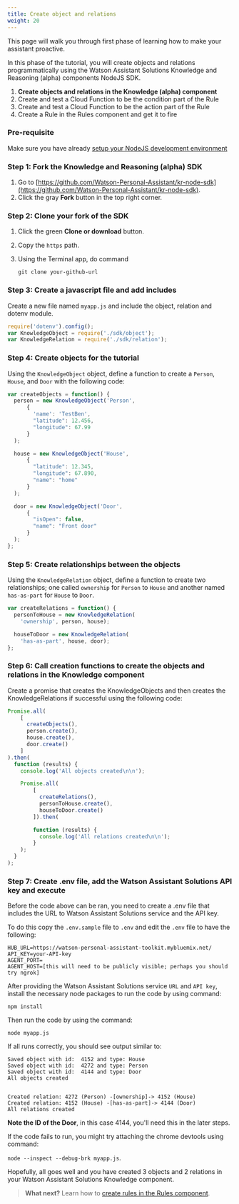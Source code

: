 ```yaml
---
title: Create object and relations
weight: 20
---
```

This page will walk you through first phase of learning how to make your assistant proactive.

In this phase of the tutorial, you will create objects and relations programmatically using the Watson Assistant Solutions Knowledge and Reasoning (alpha) components NodeJS SDK.

1. **Create objects and relations in the Knowledge (alpha) component**
2. Create and test a Cloud Function to be the condition part of the Rule
3. Create and test a Cloud Function to be the action part of the Rule
4. Create a Rule in the Rules component and get it to fire

### Pre-requisite
Make sure you have already [setup your NodeJS development environment]({{site.baseurl}}/skill/setup-local-dev-env/)

### Step 1: Fork the Knowledge and Reasoning (alpha) SDK
1. Go to  [https://github.com/Watson-Personal-Assistant/kr-node-sdk](https://github.com/Watson-Personal-Assistant/kr-node-sdk).
2. Click the gray **Fork** button in the top right corner.

### Step 2: Clone your fork of the SDK
1. Click the green **Clone or download** button.
2. Copy the `https` path.
3. Using the Terminal app, do command

    `git clone your-github-url`

### Step 3: Create a javascript file and add includes

Create a new file named `myapp.js` and include the object, relation and dotenv module.

```javascript
require('dotenv').config();
var KnowledgeObject = require('./sdk/object');
var KnowledgeRelation = require('./sdk/relation');
```

### Step 4: Create objects for the tutorial

Using the `KnowledgeObject` object, define a function to create a `Person`, `House`, and `Door` with the following code:

```javascript
var createObjects = function() {
  person = new KnowledgeObject('Person',
      {
        'name': 'TestBen',
        "latitude": 12.456,
        "longitude": 67.99
      }
  );

  house = new KnowledgeObject('House',
      {
        "latitude": 12.345,
        "longitude": 67.890,
        "name": "home"
      }
  );

  door = new KnowledgeObject('Door',
      {
        "isOpen": false,
        "name": "Front door"
      }
  );
};
```

### Step 5: Create relationships between the objects

Using the `KnowledgeRelation` object, define a function to create two relationships; one called `ownership` for `Person` to `House` and another named `has-as-part` for `House` to `Door`.

```javascript
var createRelations = function() {
  personToHouse = new KnowledgeRelation(
    'ownership', person, house);

  houseToDoor = new KnowledgeRelation(
    'has-as-part', house, door);
};
```

### Step 6: Call creation functions to create the objects and relations in the Knowledge component

Create a promise that creates the KnowledgeObjects and then creates the KnowledgeRelations if successful using the following code:

```javascript
Promise.all(
    [
      createObjects(),
      person.create(),
      house.create(),
      door.create()
    ]
).then(
  function (results) {
    console.log('All objects created\n\n');

    Promise.all(
        [
          createRelations(),
          personToHouse.create(),
          houseToDoor.create()
        ]).then(

        function (results) {
          console.log('All relations created\n\n');
        }
    );
  }
);

```

### Step 7: Create .env file, add the Watson Assistant Solutions API key and execute

Before the code above can be ran, you need to create a .env file that includes the URL to Watson Assistant Solutions service and the API key.

To do this copy the `.env.sample` file to `.env` and edit the `.env` file to have the following:

```
HUB_URL=https://watson-personal-assistant-toolkit.mybluemix.net/
API_KEY=your-API-key
AGENT_PORT=
AGENT_HOST=[this will need to be publicly visible; perhaps you should try ngrok]
```

After providing the Watson Assistant Solutions service `URL` and `API key`, install the necessary node packages to run the code by using command:

`npm install`

Then run the code by using the command:

`node myapp.js`

If all runs correctly, you should see output similar to:

```
Saved object with id:  4152 and type: House
Saved object with id:  4272 and type: Person
Saved object with id:  4144 and type: Door
All objects created


Created relation: 4272 (Person) -[ownership]-> 4152 (House)
Created relation: 4152 (House) -[has-as-part]-> 4144 (Door)
All relations created
```

**Note the ID of the Door**, in this case 4144, you'll need this in the later steps.

If the code fails to run, you might try attaching the chrome devtools using command:

`node --inspect --debug-brk myapp.js`.

Hopefully, all goes well and you have created 3 objects and 2 relations in your Watson Assistant Solutions Knowledge component.

> **What next?** Learn how to [create rules in the Rules component]({{site.baseurl}}/knowledge/create-condition-function).
